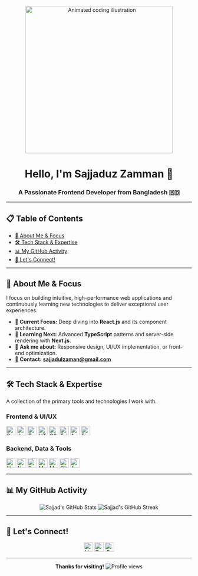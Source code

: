 <div align="center">
  <img src="https://user-images.githubusercontent.com/73097560/115834477-dbab4500-a447-11eb-908a-139537cdac60.gif" width="400" alt="Animated coding illustration" />
  <h1>Hello, I'm <b>Sajjaduz Zamman</b> 👋</h1>
  <h3>A Passionate <b>Frontend Developer</b> from Bangladesh 🇧🇩</h3>
</div>

---

## 📋 Table of Contents
- [🚀 About Me & Focus](#-about-me--focus)
- [🛠️ Tech Stack & Expertise](#-tech-stack--expertise)
- [📊 My GitHub Activity](#-my-github-activity)
- [🔗 Let's Connect!](#-lets-connect)

---

## 🚀 About Me & Focus

I focus on building intuitive, high-performance web applications and continuously learning new technologies to deliver exceptional user experiences.

- 🔭 **Current Focus:** Deep diving into <b>React.js</b> and its component architecture.
- 🌱 **Learning Next:** Advanced <b>TypeScript</b> patterns and server-side rendering with <b>Next.js</b>.
- 💬 **Ask me about:** Responsive design, UI/UX implementation, or front-end optimization.
- 📧 **Contact:** <b>sajjadulzaman@gmail.com</b>

---

## 🛠️ Tech Stack & Expertise

A collection of the primary tools and technologies I work with.

### Frontend & UI/UX
<p align="left">
  <img src="https://img.shields.io/badge/React-61DAFB?style=for-the-badge&logo=react&logoColor=black" alt="React" height="25" />
  <img src="https://img.shields.io/badge/JavaScript-F7DF1E?style=for-the-badge&logo=javascript&logoColor=black" alt="JavaScript" height="25" />
  <img src="https://img.shields.io/badge/TypeScript-3178C6?style=for-the-badge&logo=typescript&logoColor=white" alt="TypeScript" height="25" />
  <img src="https://img.shields.io/badge/HTML5-E34F26?style=for-the-badge&logo=html5&logoColor=white" alt="HTML5" height="25" />
  <img src="https://img.shields.io/badge/CSS3-1572B6?style=for-the-badge&logo=css3&logoColor=white" alt="CSS3" height="25" />
  <img src="https://img.shields.io/badge/Tailwind_CSS-06B6D4?style=for-the-badge&logo=tailwindcss&logoColor=white" alt="Tailwind CSS" height="25" />
  <img src="https://img.shields.io/badge/Angular-DD0031?style=for-the-badge&logo=angular&logoColor=white" alt="Angular" height="25" />
  <img src="https://img.shields.io/badge/Figma-F24E1E?style=for-the-badge&logo=figma&logoColor=white" alt="Figma" height="25" />
</p>

### Backend, Data & Tools
<p align="left">
  <img src="https://img.shields.io/badge/Node.js-339933?style=for-the-badge&logo=node.js&logoColor=white" alt="Node.js" height="25" />
  <img src="https://img.shields.io/badge/NestJS-E0234E?style=for-the-badge&logo=nestjs&logoColor=white" alt="NestJS" height="25" />
  <img src="https://img.shields.io/badge/Python-3776AB?style=for-the-badge&logo=python&logoColor=white" alt="Python" height="25" />
  <img src="https://img.shields.io/badge/MongoDB-47A248?style=for-the-badge&logo=mongodb&logoColor=white" alt="MongoDB" height="25" />
  <img src="https://img.shields.io/badge/MySQL-4479A1?style=for-the-badge&logo=mysql&logoColor=white" alt="MySQL" height="25" />
  <img src="https://img.shields.io/badge/Git-F05032?style=for-the-badge&logo=git&logoColor=white" alt="Git" height="25" />
  <img src="https://img.shields.io/badge/AWS-232F3E?style=for-the-badge&logo=amazon-aws&logoColor=white" alt="AWS" height="25" />
</p>

---

## 📊 My GitHub Activity
<div align="center">
  <img src="https://github-readme-stats.vercel.app/api?username=sajjadulzaman&show_icons=true&locale=en&theme=transparent&title_color=0e75b6&icon_color=0e75b6&text_color=333&hide_border=true&ring_color=0e75b6" alt="Sajjad's GitHub Stats" />
  <img src="https://github-readme-streak-stats-eight.vercel.app/?user=sajjadulzaman&theme=transparent&date_color=0e75b6&ruler_color=0e75b6&side_time_color=0e75b6&fire=0e75b6&ring=0e75b6&currstreak=0e75b6&hide_border=true" alt="Sajjad's GitHub Streak" />
  <a href="https://github.com/sajjadulzaman">
  
  </a>
</div>

---

## 🔗 Let's Connect!

<p align="center">
  <a href="https://linkedin.com/in/sajjadulzaman" target="_blank"><img src="https://img.shields.io/badge/LinkedIn-0077B5?style=for-the-badge&logo=linkedin&logoColor=white" alt="LinkedIn" height="25" /></a>
  <a href="https://twitter.com/sajjadulzaman" target="_blank"><img src="https://img.shields.io/badge/Twitter-1DA1F2?style=for-the-badge&logo=twitter&logoColor=white" alt="Twitter" height="25" /></a>
  <a href="https://fb.com/sajjadulzaman" target="_blank"><img src="https://img.shields.io/badge/Facebook-1877F2?style=for-the-badge&logo=facebook&logoColor=white" alt="Facebook" height="25" /></a>
</p>

---

<div align="center">
  <b>Thanks for visiting!</b>  
  <img src="https://komarev.com/ghpvc/?username=sajjadulzaman&label=Profile%20views&color=0e75b6&style=flat" alt="Profile views" />
</div>

